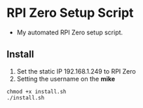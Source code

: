 # RPI Zero Setup Script

- My automated RPI Zero setup script.

## Install
1. Set the static IP 192.168.1.249 to RPI Zero
2. Setting the username on the **mike**
```
chmod +x install.sh
./install.sh
```
